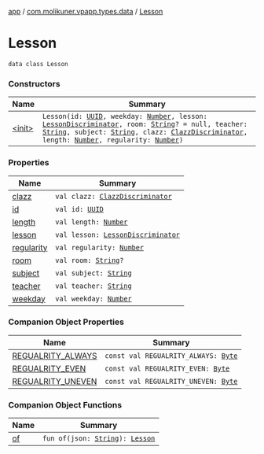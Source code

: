 [app](../../index.md) / [com.molikuner.vpapp.types.data](../index.md) / [Lesson](./index.md)

# Lesson

`data class Lesson`

### Constructors

| Name | Summary |
|---|---|
| [&lt;init&gt;](-init-.md) | `Lesson(id: `[`UUID`](../../com.molikuner.types/-u-u-i-d/index.md)`, weekday: `[`Number`](https://kotlinlang.org/api/latest/jvm/stdlib/kotlin/-number/index.html)`, lesson: `[`LessonDiscriminator`](../-lesson-discriminator/index.md)`, room: `[`String`](https://kotlinlang.org/api/latest/jvm/stdlib/kotlin/-string/index.html)`? = null, teacher: `[`String`](https://kotlinlang.org/api/latest/jvm/stdlib/kotlin/-string/index.html)`, subject: `[`String`](https://kotlinlang.org/api/latest/jvm/stdlib/kotlin/-string/index.html)`, clazz: `[`ClazzDiscriminator`](../-clazz-discriminator/index.md)`, length: `[`Number`](https://kotlinlang.org/api/latest/jvm/stdlib/kotlin/-number/index.html)`, regularity: `[`Number`](https://kotlinlang.org/api/latest/jvm/stdlib/kotlin/-number/index.html)`)` |

### Properties

| Name | Summary |
|---|---|
| [clazz](clazz.md) | `val clazz: `[`ClazzDiscriminator`](../-clazz-discriminator/index.md) |
| [id](id.md) | `val id: `[`UUID`](../../com.molikuner.types/-u-u-i-d/index.md) |
| [length](length.md) | `val length: `[`Number`](https://kotlinlang.org/api/latest/jvm/stdlib/kotlin/-number/index.html) |
| [lesson](lesson.md) | `val lesson: `[`LessonDiscriminator`](../-lesson-discriminator/index.md) |
| [regularity](regularity.md) | `val regularity: `[`Number`](https://kotlinlang.org/api/latest/jvm/stdlib/kotlin/-number/index.html) |
| [room](room.md) | `val room: `[`String`](https://kotlinlang.org/api/latest/jvm/stdlib/kotlin/-string/index.html)`?` |
| [subject](subject.md) | `val subject: `[`String`](https://kotlinlang.org/api/latest/jvm/stdlib/kotlin/-string/index.html) |
| [teacher](teacher.md) | `val teacher: `[`String`](https://kotlinlang.org/api/latest/jvm/stdlib/kotlin/-string/index.html) |
| [weekday](weekday.md) | `val weekday: `[`Number`](https://kotlinlang.org/api/latest/jvm/stdlib/kotlin/-number/index.html) |

### Companion Object Properties

| Name | Summary |
|---|---|
| [REGUALRITY_ALWAYS](-r-e-g-u-a-l-r-i-t-y_-a-l-w-a-y-s.md) | `const val REGUALRITY_ALWAYS: `[`Byte`](https://kotlinlang.org/api/latest/jvm/stdlib/kotlin/-byte/index.html) |
| [REGUALRITY_EVEN](-r-e-g-u-a-l-r-i-t-y_-e-v-e-n.md) | `const val REGUALRITY_EVEN: `[`Byte`](https://kotlinlang.org/api/latest/jvm/stdlib/kotlin/-byte/index.html) |
| [REGUALRITY_UNEVEN](-r-e-g-u-a-l-r-i-t-y_-u-n-e-v-e-n.md) | `const val REGUALRITY_UNEVEN: `[`Byte`](https://kotlinlang.org/api/latest/jvm/stdlib/kotlin/-byte/index.html) |

### Companion Object Functions

| Name | Summary |
|---|---|
| [of](of.md) | `fun of(json: `[`String`](https://kotlinlang.org/api/latest/jvm/stdlib/kotlin/-string/index.html)`): `[`Lesson`](./index.md) |
